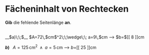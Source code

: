 <!--
version:  0.0.1

language: de


@style
input {
    text-align: center;
}

.flex-container {
    display: flex;
    flex-wrap: wrap;
    align-items: stretch;
    gap: 20px;
}

.flex-child {
    flex: 1;
    min-width: 350px;
    margin-right: 20px;
}

@media (max-width: 400px) {
    .flex-child {
        flex: 100%;
        margin-right: 0;
    }
}
@end

formula: \carry   \textcolor{red}{\scriptsize #1}
formula: \digit   \rlap{\carry{#1}}\phantom{#2}#2
formula: \permil  \text{‰}

import: https://raw.githubusercontent.com/LiaTemplates/Tikz-Jax/main/README.md

script: https://cdn.jsdelivr.net/gh/LiaTemplates/Tikz-Jax@main/dist/index.js


tags: Rechteck, Länge, Fläche, leicht, niedrig, Angeben

comment: Der Flächeninhalt einer rechteckigen Fläche ist bekannt, doch eine Seitenlänge fehlt.

author: Martin Lommatzsch

-->




# Fächeninhalt von Rechtecken


**Gib** die fehlende Seitenlänge **an**.

<br>


<section class="flex-container">

<div class="flex-child">
__$a)\;\;$__ $A=72\,$cm$^2\;\;\wedge\;\; a=9\,$cm
--> $b=$[[  8   ]]cm

<br>
</div>

<div class="flex-child">

__$b)\;\;$__ $A=125\,$cm$^2\;\;\wedge\;\; a=5\,$cm
--> $b=$[[  25  ]]cm



</div>

</section>





<br>
<br>
<br>
<br>
<br>